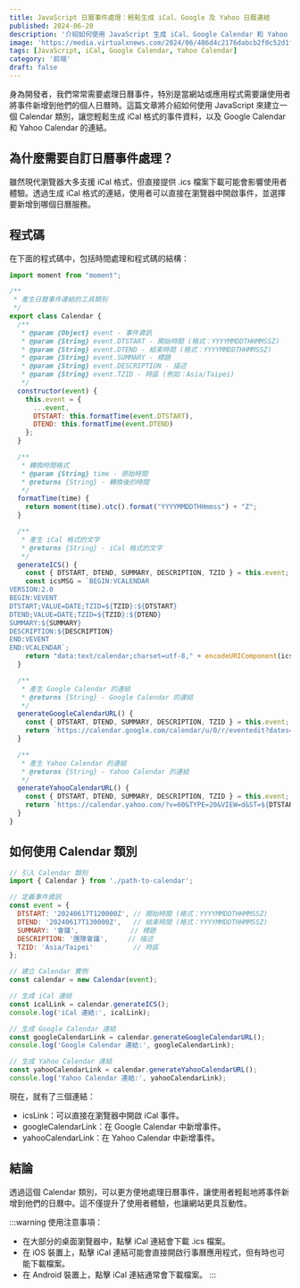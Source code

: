 ```yaml
---
title: JavaScript 日曆事件處理：輕鬆生成 iCal、Google 及 Yahoo 日曆連結
published: 2024-06-20
description: '介紹如何使用 JavaScript 生成 iCal、Google Calendar 和 Yahoo Calendar 的連結'
image: 'https://media.virtualxnews.com/2024/06/486d4c2176dabcb2f0c52d1ff5045a5b.png'
tags: [JavaScript, iCal, Google Calendar, Yahoo Calendar]
category: '前端'
draft: false 
---
```


身為開發者，我們常常需要處理日曆事件，特別是當網站或應用程式需要讓使用者將事件新增到他們的個人日曆時。這篇文章將介紹如何使用 JavaScript 來建立一個 Calendar 類別，讓您輕鬆生成 iCal 格式的事件資料，以及 Google Calendar 和 Yahoo Calendar 的連結。

## 為什麼需要自訂日曆事件處理？

雖然現代瀏覽器大多支援 iCal 格式，但直接提供 .ics 檔案下載可能會影響使用者體驗。透過生成 iCal 格式的連結，使用者可以直接在瀏覽器中開啟事件，並選擇要新增到哪個日曆服務。


## 程式碼

在下面的程式碼中，包括時間處理和程式碼的結構：

```javascript
import moment from "moment";

/**
 * 產生日曆事件連結的工具類別
 */
export class Calendar {
  /**
   * @param {Object} event - 事件資訊
   * @param {String} event.DTSTART - 開始時間 (格式：YYYYMMDDTHHMMSSZ)
   * @param {String} event.DTEND - 結束時間 (格式：YYYYMMDDTHHMMSSZ)
   * @param {String} event.SUMMARY - 標題
   * @param {String} event.DESCRIPTION - 描述
   * @param {String} event.TZID - 時區 (例如：Asia/Taipei)
   */
  constructor(event) {
    this.event = {
      ...event,
      DTSTART: this.formatTime(event.DTSTART),
      DTEND: this.formatTime(event.DTEND)
    };
  }

  /**
   * 轉換時間格式
   * @param {String} time - 原始時間
   * @returns {String} - 轉換後的時間
   */
  formatTime(time) {
    return moment(time).utc().format("YYYYMMDDTHHmmss") + "Z";
  }

  /**
   * 產生 iCal 格式的文字
   * @returns {String} - iCal 格式的文字
   */
  generateICS() {
    const { DTSTART, DTEND, SUMMARY, DESCRIPTION, TZID } = this.event;
    const icsMSG = `BEGIN:VCALENDAR
VERSION:2.0
BEGIN:VEVENT
DTSTART;VALUE=DATE;TZID=${TZID}:${DTSTART}
DTEND;VALUE=DATE;TZID=${TZID}:${DTEND}
SUMMARY:${SUMMARY}
DESCRIPTION:${DESCRIPTION}
END:VEVENT
END:VCALENDAR`;
    return "data:text/calendar;charset=utf-8," + encodeURIComponent(icsMSG);
  }

  /**
   * 產生 Google Calendar 的連結
   * @returns {String} - Google Calendar 的連結
   */
  generateGoogleCalendarURL() {
    const { DTSTART, DTEND, SUMMARY, DESCRIPTION, TZID } = this.event;
    return `https://calendar.google.com/calendar/u/0/r/eventedit?dates=${DTSTART}/${DTEND}&text=${encodeURIComponent(SUMMARY)}&details=${encodeURIComponent(DESCRIPTION)}&ctz=${encodeURIComponent(TZID)}`;
  }

  /**
   * 產生 Yahoo Calendar 的連結
   * @returns {String} - Yahoo Calendar 的連結
   */
  generateYahooCalendarURL() {
    const { DTSTART, DTEND, SUMMARY, DESCRIPTION, TZID } = this.event;
    return `https://calendar.yahoo.com/?v=60&TYPE=20&VIEW=d&ST=${DTSTART}&ET=${DTEND}&TITLE=${encodeURIComponent(SUMMARY)}&desc=${encodeURIComponent(DESCRIPTION)}&vtz=${encodeURIComponent(TZID)}`;
  }
}
```

## 如何使用 Calendar 類別

```javascript
// 引入 Calendar 類別
import { Calendar } from './path-to-calendar';

// 定義事件資訊
const event = {
  DTSTART: '20240617T120000Z', // 開始時間 (格式：YYYYMMDDTHHMMSSZ)
  DTEND: '20240617T130000Z',   // 結束時間 (格式：YYYYMMDDTHHMMSSZ)
  SUMMARY: '會議',             // 標題
  DESCRIPTION: '團隊會議',     // 描述
  TZID: 'Asia/Taipei'          // 時區
};

// 建立 Calendar 實例
const calendar = new Calendar(event);

// 生成 iCal 連結
const icalLink = calendar.generateICS();
console.log('iCal 連結:', icalLink);

// 生成 Google Calendar 連結
const googleCalendarLink = calendar.generateGoogleCalendarURL();
console.log('Google Calendar 連結:', googleCalendarLink);

// 生成 Yahoo Calendar 連結
const yahooCalendarLink = calendar.generateYahooCalendarURL();
console.log('Yahoo Calendar 連結:', yahooCalendarLink);
```

現在，就有了三個連結：
* icsLink：可以直接在瀏覽器中開啟 iCal 事件。
* googleCalendarLink：在 Google Calendar 中新增事件。
* yahooCalendarLink：在 Yahoo Calendar 中新增事件。

## 結論

透過這個 Calendar 類別，可以更方便地處理日曆事件，讓使用者輕鬆地將事件新增到他們的日曆中。這不僅提升了使用者體驗，也讓網站更具互動性。

:::warning
使用注意事項：
* 在大部分的桌面瀏覽器中，點擊 iCal 連結會下載 .ics 檔案。
* 在 iOS 裝置上，點擊 iCal 連結可能會直接開啟行事曆應用程式，但有時也可能下載檔案。
* 在 Android 裝置上，點擊 iCal 連結通常會下載檔案。
:::